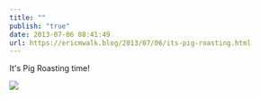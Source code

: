 ```yaml
---
title: ""
publish: "true"
date: 2013-07-06 08:41:49
url: https://ericmwalk.blog/2013/07/06/its-pig-roasting.html
---
```


It's Pig Roasting time!

![](https://ericmwalk.blog/uploads/2022/04ce1bacb9.jpg)